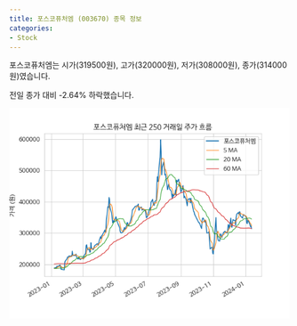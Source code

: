 ```yaml
---
title: 포스코퓨처엠 (003670) 종목 정보
categories:
- Stock
---
```


포스코퓨처엠는 시가(319500원), 고가(320000원), 저가(308000원), 종가(314000원)였습니다.

전일 종가 대비 -2.64% 하락했습니다.

<!-- more -->

![003670](/assets/images/stock/003670.png)